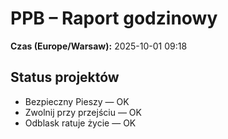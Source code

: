 # PPB – Raport godzinowy
**Czas (Europe/Warsaw):** 2025-10-01 09:18

## Status projektów
- Bezpieczny Pieszy — OK
- Zwolnij przy przejściu — OK
- Odblask ratuje życie — OK

